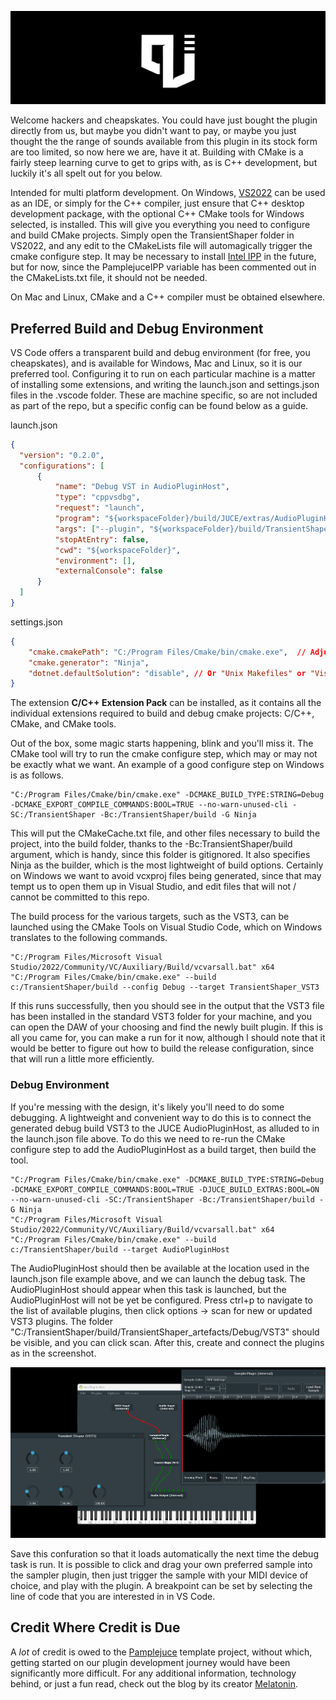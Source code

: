 ![PAMPLEJUCE](assets/images/primitiveBanner.png)

<!---
## [![](https://github.com/sudara/pamplejuce/actions/workflows/build_and_test.yml/badge.svg)](https://github.com/sudara/pamplejuce/actions)
--->

Welcome hackers and cheapskates. You could have just bought the plugin directly from us, but maybe you didn't want to pay, or maybe you just thought the the range of sounds available from this plugin in its stock form are too limited, so now here we are, have it at. Building with CMake is a fairly steep learning curve to get to grips with, as is C++ development, but luckily it's all spelt out for you below.

Intended for multi platform development. On Windows, [VS2022](https://visualstudio.microsoft.com/downloads/) can be used as an IDE, or simply for the C++ compiler, just ensure that C++ desktop development package, with the optional C++ CMake tools for Windows selected, is installed. This will give you everything you need to configure and build CMake projects.
Simply open the TransientShaper folder in VS2022, and any edit to the CMakeLists file will automagically trigger the cmake configure step. It may be necessary to install [Intel IPP](https://www.intel.com/content/www/us/en/developer/tools/oneapi/ipp.html#gs.cykfky) in the future, but for now, since the PamplejuceIPP variable has been commented out in the CMakeLists.txt file, it should not be needed.

On Mac and Linux, CMake and a C++ compiler must be obtained elsewhere.

Preferred Build and Debug Environment
-------------------------------------
VS Code offers a transparent build and debug environment (for free, you cheapskates), and is available for Windows, Mac and Linux, so it is our preferred tool. 
Configuring it to run on each particular machine is a matter of installing some extensions, and writing the launch.json and settings.json files in the .vscode folder. These are machine specific, so are not included as part of the repo, but a specific config can be found below as a guide.

launch.json
```json
{
  "version": "0.2.0",
  "configurations": [
      {
          "name": "Debug VST in AudioPluginHost",
          "type": "cppvsdbg",
          "request": "launch",
          "program": "${workspaceFolder}/build/JUCE/extras/AudioPluginHost/AudioPluginHost_artefacts/Debug/AudioPluginHost.exe", 
          "args": ["--plugin", "${workspaceFolder}/build/TransientShaper_artefacts/Debug/VST3/Transient Shaper.vst3"],  
          "stopAtEntry": false,
          "cwd": "${workspaceFolder}",
          "environment": [],
          "externalConsole": false
      }
  ]
}
```

settings.json
```json
{
    "cmake.cmakePath": "C:/Program Files/Cmake/bin/cmake.exe",  // Adjust this to your system's path
    "cmake.generator": "Ninja",
    "dotnet.defaultSolution": "disable", // Or "Unix Makefiles" or "Visual Studio 16 2019", depending on your environment
}
```
The extension **C/C++ Extension Pack** can be installed, as it contains all the individual extensions required to build and debug cmake projects: C/C++, CMake, and CMake tools.

Out of the box, some magic starts happening, blink and you'll miss it. The CMake tool will try to run the cmake configure step, which may or may not be exactly what we want. An example of a good configure step on Windows is as follows.

    "C:/Program Files/Cmake/bin/cmake.exe" -DCMAKE_BUILD_TYPE:STRING=Debug -DCMAKE_EXPORT_COMPILE_COMMANDS:BOOL=TRUE --no-warn-unused-cli -SC:/TransientShaper -Bc:/TransientShaper/build -G Ninja

This will put the CMakeCache.txt file, and other files necessary to build the project, into the build folder, thanks to the -Bc:TransientShaper/build argument, which is handy, since this folder is gitignored. It also specifies Ninja as the builder, which is the most lightweight of build options. Certainly on Windows we want to avoid vcxproj files being generated, since that may tempt us to open them up in Visual Studio, and edit files that will not / cannot be committed to this repo.

The build process for the various targets, such as the VST3, can be launched using the CMake Tools on Visual Studio Code, which on Windows translates to the following commands.

    "C:/Program Files/Microsoft Visual Studio/2022/Community/VC/Auxiliary/Build/vcvarsall.bat" x64
    "C:/Program Files/Cmake/bin/cmake.exe" --build c:/TransientShaper/build --config Debug --target TransientShaper_VST3

If this runs successfully, then you should see in the output that the VST3 file has been installed in the standard VST3 folder for your machine, and you can open the DAW of your choosing and find the newly built plugin. If this is all you came for, you can make a run for it now, although I should note that it would be better to figure out how to build the release configuration, since that will run a little more efficiently.

### Debug Environment
If you're messing with the design, it's likely you'll need to do some debugging. A lightweight and convenient way to do this is to connect the generated debug build VST3 to the JUCE AudioPluginHost, as alluded to in the launch.json file above. To do this we need to re-run the CMake configure step to add the AudioPluginHost as a build target, then build the tool.

    "C:/Program Files/Cmake/bin/cmake.exe" -DCMAKE_BUILD_TYPE:STRING=Debug -DCMAKE_EXPORT_COMPILE_COMMANDS:BOOL=TRUE -DJUCE_BUILD_EXTRAS:BOOL=ON --no-warn-unused-cli -SC:/TransientShaper -Bc:/TransientShaper/build -G Ninja
    "C:/Program Files/Microsoft Visual Studio/2022/Community/VC/Auxiliary/Build/vcvarsall.bat" x64
    "C:/Program Files/Cmake/bin/cmake.exe" --build c:/TransientShaper/build --target AudioPluginHost

The AudioPluginHost should then be available at the location used in the launch.json file example above, and we can launch the debug task. The AudioPluginHost should appear when this task is launched, but the AudioPluginHost will not be yet be configured. Press ctrl+p to navigate to the list of available plugins, then click options -> scan for new or updated VST3 plugins. The folder "C:/TransientShaper/build/TransientShaper_artefacts/Debug/VST3" should be visible, and you can click scan. After this, create and connect the plugins as in the screenshot.

![AudioPluginHostExample](assets/images/AudioPluginHostExample.png)

Save this confuration so that it loads automatically the next time the debug task is run. It is possible to click and drag your own preferred sample into the sampler plugin, then just trigger the sample with your MIDI device of choice, and play with the plugin. A breakpoint can be set by selecting the line of code that you are interested in in VS Code.

Credit Where Credit is Due
--------------------------

A _lot_ of credit is owed to the [Pamplejuce](https://github.com/sudara/pamplejuce) template project, without which, getting started on our plugin development journey would have been significantly more difficult. For any additional information, technology behind, or just a fun read, check out the blog by its creator [Melatonin](https://melatonin.dev/blog/).

